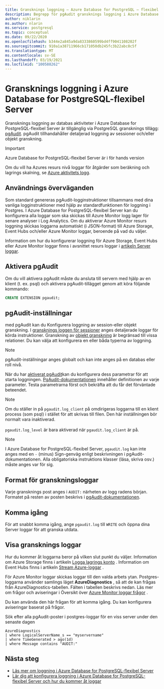 ```yaml
---
title: Gransknings loggning – Azure Database for PostgreSQL – flexibel Server
description: Begrepp för pgAudit gransknings loggning i Azure Database for PostgreSQL-flexibel Server.
author: niklarin
ms.author: nlarin
ms.service: postgresql
ms.topic: conceptual
ms.date: 09/22/2020
ms.openlocfilehash: b344e2a845a9da8333860599bd4ff9041108202f
ms.sourcegitcommit: 910a1a38711966cb171050db245fc3b22abc8c5f
ms.translationtype: MT
ms.contentlocale: sv-SE
ms.lasthandoff: 03/19/2021
ms.locfileid: "100588262"
---
```

# <a name="audit-logging-in-azure-database-for-postgresql---flexible-server"></a>Gransknings loggning i Azure Database for PostgreSQL-flexibel Server

Gransknings loggning av databas aktiviteter i Azure Database for PostgreSQL-flexibel Server är tillgänglig via PostgreSQL gransknings tillägg: [pgAudit](https://www.pgaudit.org/). pgAudit tillhandahåller detaljerad loggning av sessioner och/eller objekt granskning.

> [!IMPORTANT]
> Azure Database for PostgreSQL-flexibel Server är i för hands version

Om du vill ha Azures resurs nivå loggar för åtgärder som beräkning och lagrings skalning, se [Azure aktivitets logg](../../azure-monitor/essentials/platform-logs-overview.md).

## <a name="usage-considerations"></a>Användnings överväganden
Som standard genereras pgAudit-logginstruktioner tillsammans med dina vanliga logginstruktioner med hjälp av standardfunktionen för loggning i Postgres. I Azure Database for PostgreSQL-flexibel Server kan du konfigurera alla loggar som ska skickas till Azure Monitor logg lager för senare analyser i Log Analytics. Om du aktiverar Azure Monitor resurs loggning skickas loggarna automatiskt (i JSON-format) till Azure Storage, Event Hubs och/eller Azure Monitor loggar, beroende på vad du väljer.

Information om hur du konfigurerar loggning för Azure Storage, Event Hubs eller Azure Monitor loggar finns i avsnittet resurs loggar i [artikeln Server loggar](concepts-logging.md).

## <a name="enabling-pgaudit"></a>Aktivera pgAudit

Om du vill aktivera pgAudit måste du ansluta till servern med hjälp av en klient (t. ex. psql) och aktivera pgAudit-tillägget genom att köra följande kommando:
```SQL
CREATE EXTENSION pgaudit;
```

## <a name="pgaudit-settings"></a>pgAudit-inställningar

med pgAudit kan du Konfigurera loggning av session-eller objekt granskning. I [gransknings loggen för sessioner](https://github.com/pgaudit/pgaudit/blob/master/README.md#session-audit-logging) anges detaljerade loggar för körda instruktioner. Granskning av [objekt granskning](https://github.com/pgaudit/pgaudit/blob/master/README.md#object-audit-logging) är begränsad till vissa relationer. Du kan välja att konfigurera en eller båda typerna av loggning. 

> [!NOTE]
> pgAudit-inställningar anges globalt och kan inte anges på en databas eller roll nivå.

När du har [aktiverat pgAudit](#enabling-pgaudit)kan du konfigurera dess parametrar för att starta loggningen. [PgAudit-dokumentationen](https://github.com/pgaudit/pgaudit/blob/master/README.md#settings) innehåller definitionen av varje parameter. Testa parametrarna först och bekräfta att du får det förväntade beteendet.

> [!NOTE]
> Om du ställer in på `pgaudit.log_client` på omdirigeras loggarna till en klient process (som psql) i stället för att skrivas till filen. Den här inställningen bör normalt vara inaktiverad. <br> <br>
> `pgaudit.log_level` är bara aktiverad när `pgaudit.log_client` är på.

> [!NOTE]
> I Azure Database for PostgreSQL-flexibel Server, `pgaudit.log` kan inte anges med en `-` (minus) Sign-genväg enligt beskrivningen i pgAudit-dokumentationen. Alla obligatoriska instruktions klasser (läsa, skriva osv.) måste anges var för sig.

## <a name="audit-log-format"></a>Format för granskningsloggar
Varje gransknings post anges i `AUDIT:` närheten av logg radens början. Formatet på resten av posten beskrivs i [pgAudit-dokumentationen](https://github.com/pgaudit/pgaudit/blob/master/README.md#format).

## <a name="getting-started"></a>Komma igång
För att snabbt komma igång, ange `pgaudit.log` till `WRITE` och öppna dina Server loggar för att granska utdata. 

## <a name="viewing-audit-logs"></a>Visa gransknings loggar
Hur du kommer åt loggarna beror på vilken slut punkt du väljer. Information om Azure Storage finns i artikeln [Logga lagrings konto](../../azure-monitor/essentials/resource-logs.md#send-to-azure-storage) . Information om Event Hubs finns i artikeln [Stream Azure-loggar](../../azure-monitor/essentials/resource-logs.md#send-to-azure-event-hubs) .

För Azure Monitor loggar skickas loggar till den valda arbets ytan. Postgres-loggarna använder samlings läget **AzureDiagnostics** , så att de kan frågas från AzureDiagnostics-tabellen. Fälten i tabellen beskrivs nedan. Läs mer om frågor och aviseringar i Översikt över [Azure Monitor loggar frågor](../../azure-monitor/logs/log-query-overview.md) .

Du kan använda den här frågan för att komma igång. Du kan konfigurera aviseringar baserat på frågor.

Sök efter alla pgAudit-poster i postgres-loggar för en viss server under den senaste dagen
```kusto
AzureDiagnostics
| where LogicalServerName_s == "myservername"
| where TimeGenerated > ago(1d) 
| where Message contains "AUDIT:"
```

## <a name="next-steps"></a>Nästa steg
- [Läs mer om loggning i Azure Database for PostgreSQL-flexibel Server](concepts-logging.md)
- [Lär dig att konfigurera loggning i Azure Database for PostgreSQL-flexibel Server och hur du kommer åt loggar](howto-configure-and-access-logs.md)